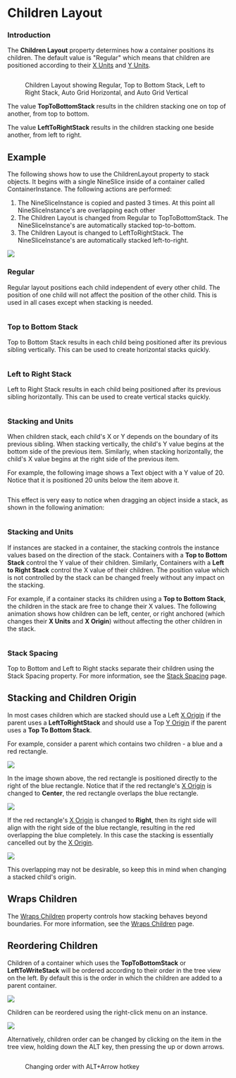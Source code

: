# Children Layout

### Introduction

The **Children Layout** property determines how a container positions its children. The default value is "Regular" which means that children are positioned according to their [X Units](https://github.com/vchelaru/Gum/tree/8c293a405185cca0e819b810220de684b436daf9/docs/Gum%20Elements/General%20Properties/X%20Units/README.md) and [Y Units](https://github.com/vchelaru/Gum/tree/8c293a405185cca0e819b810220de684b436daf9/docs/Gum%20Elements/General%20Properties/Y%20Units/README.md).

<figure><img src="../../.gitbook/assets/image (47).png" alt=""><figcaption><p>Children Layout showing Regular, Top to Bottom Stack, Left to Right Stack, Auto Grid Horizontal, and Auto Grid Vertical</p></figcaption></figure>

The value **TopToBottomStack** results in the children stacking one on top of another, from top to bottom.

The value **LeftToRightStack** results in the children stacking one beside another, from left to right.

## Example

The following shows how to use the ChildrenLayout property to stack objects. It begins with a single NineSlice inside of a container called ContainerInstance. The following actions are performed:

1. The NineSliceInstance is copied and pasted 3 times. At this point all NineSliceInstance's are overlapping each other
2. The Children Layout is changed from Regular to TopToBottomStack. The NineSliceInstance's are automatically stacked top-to-bottom.
3. The Children Layout is changed to LeftToRightStack. The NineSliceInstance's are automatically stacked left-to-right.

![](<../../.gitbook/assets/ChildrenLayoutGum (1).gif>)

### Regular

Regular layout positions each child independent of every other child. The position of one child will not affect the position of the other child. This is used in all cases except when stacking is needed.

<figure><img src="../../.gitbook/assets/image (4) (1) (1) (1) (1).png" alt=""><figcaption></figcaption></figure>

### Top to Bottom Stack

Top to Bottom Stack results in each child being positioned after its previous sibling vertically. This can be used to create horizontal stacks quickly.

<figure><img src="../../.gitbook/assets/image (12).png" alt=""><figcaption></figcaption></figure>

### Left to Right Stack

Left to Right Stack results in each child being positioned after its previous sibling horizontally. This can be used to create vertical stacks quickly.

<figure><img src="../../.gitbook/assets/image (1) (1) (1) (1) (1) (1) (1) (1) (1) (1) (1) (1) (1) (1) (1) (1) (1).png" alt=""><figcaption></figcaption></figure>

### Stacking and Units

When children stack, each child's X or Y depends on the boundary of its previous sibling. When stacking vertically, the child's Y value begins at the bottom side of the previous item. Similarly, when stacking horizontally, the child's X value begins at the right side of the previous item.

For example, the following image shows a Text object with a Y value of 20. Notice that it is positioned 20 units below the item above it.

<figure><img src="../../.gitbook/assets/image (3) (1) (1) (1) (1) (1).png" alt=""><figcaption></figcaption></figure>

This effect is very easy to notice when dragging an object inside a stack, as shown in the following animation:

<figure><img src="../../.gitbook/assets/01_09 00 19.gif" alt=""><figcaption></figcaption></figure>

### Stacking and Units

If instances are stacked in a container, the stacking controls the instance values based on the direction of the stack. Containers with a **Top to Bottom Stack** control the Y value of their children. Similarly, Containers with a **Left to Right Stack** control the X value of their children. The position value which is not controlled by the stack can be changed freely without any impact on the stacking.

For example, if a container stacks its children using a **Top to Bottom Stack**, the children in the stack are free to change their X values. The following animation shows how children can be left, center, or right anchored (which changes their **X Units** and **X Origin**) without affecting the other children in the stack.

<figure><img src="../../.gitbook/assets/01_10 09 47.gif" alt=""><figcaption></figcaption></figure>

### Stack Spacing

Top to Bottom and Left to Right stacks separate their children using the Stack Spacing property. For more information, see the [Stack Spacing](stack-spacing.md) page.

## Stacking and Children Origin

In most cases children which are stacked should use a Left [X Origin](https://github.com/vchelaru/Gum/tree/8c293a405185cca0e819b810220de684b436daf9/docs/Gum%20Elements/General%20Properties/X%20Origin/README.md) if the parent uses a **LeftToRightStack** and should use a Top [Y Origin](https://github.com/vchelaru/Gum/tree/8c293a405185cca0e819b810220de684b436daf9/docs/Gum%20Elements/General%20Properties/Y%20Origin/README.md) if the parent uses a **Top To Bottom Stack**.

For example, consider a parent which contains two children - a blue and a red rectangle.

![](<../../.gitbook/assets/LeftToRightStackLeftOrigin (1).png>)

In the image shown above, the red rectangle is positioned directly to the right of the blue rectangle. Notice that if the red rectangle's [X Origin](https://github.com/vchelaru/Gum/tree/8c293a405185cca0e819b810220de684b436daf9/docs/Gum%20Elements/General%20Properties/X%20Origin/README.md) is changed to **Center**, the red rectangle overlaps the blue rectangle.

![](<../../.gitbook/assets/LeftToRightOverlapping (1).png>)

If the red rectangle's [X Origin](https://github.com/vchelaru/Gum/tree/8c293a405185cca0e819b810220de684b436daf9/docs/Gum%20Elements/General%20Properties/X%20Origin/README.md) is changed to **Right**, then its right side will align with the right side of the blue rectangle, resulting in the red overlapping the blue completely. In this case the stacking is essentially cancelled out by the [X Origin](https://github.com/vchelaru/Gum/tree/8c293a405185cca0e819b810220de684b436daf9/docs/Gum%20Elements/General%20Properties/X%20Origin/README.md).

![](../../.gitbook/assets/LeftToRightCompleteOverlap.png)

This overlapping may not be desirable, so keep this in mind when changing a stacked child's origin.

## Wraps Children

The [Wraps Children](https://github.com/vchelaru/Gum/tree/8c293a405185cca0e819b810220de684b436daf9/docs/Gum%20Elements/General%20Properties/Wraps%20Children/README.md) property controls how stacking behaves beyond boundaries. For more information, see the [Wraps Children](https://github.com/vchelaru/Gum/tree/8c293a405185cca0e819b810220de684b436daf9/docs/Gum%20Elements/General%20Properties/Wraps%20Children/README.md) page.

## Reordering Children

Children of a container which uses the **TopToBottomStack** or **LeftToWriteStack** will be ordered according to their order in the tree view on the left. By default this is the order in which the children are added to a parent container.

![](../../.gitbook/assets/GumOrdering1.png)

Children can be reordered using the right-click menu on an instance.

![](<../../.gitbook/assets/ReorderStackedChildren (1).gif>)

Alternatively, children order can be changed by clicking on the item in the tree view, holding down the ALT key, then pressing the up or down arrows.

<figure><img src="../../.gitbook/assets/15_08 09 38.gif" alt=""><figcaption><p>Changing order with ALT+Arrow hotkey</p></figcaption></figure>
